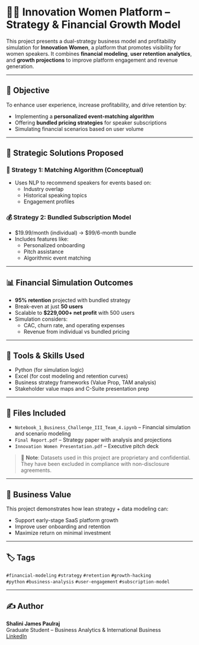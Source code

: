 # 👩‍💼 Innovation Women Platform – Strategy & Financial Growth Model

This project presents a dual-strategy business model and profitability simulation for **Innovation Women**, a platform that promotes visibility for women speakers. It combines **financial modeling**, **user retention analytics**, and **growth projections** to improve platform engagement and revenue generation.

---

## 🎯 Objective

To enhance user experience, increase profitability, and drive retention by:
- Implementing a **personalized event-matching algorithm**
- Offering **bundled pricing strategies** for speaker subscriptions
- Simulating financial scenarios based on user volume

---

## 💼 Strategic Solutions Proposed

### 📌 Strategy 1: Matching Algorithm (Conceptual)
- Uses NLP to recommend speakers for events based on:
  - Industry overlap
  - Historical speaking topics
  - Engagement profiles

### 💰 Strategy 2: Bundled Subscription Model
- $19.99/month (individual) → $99/6-month bundle
- Includes features like:
  - Personalized onboarding
  - Pitch assistance
  - Algorithmic event matching

---

## 📊 Financial Simulation Outcomes

- **95% retention** projected with bundled strategy
- Break-even at just **50 users**
- Scalable to **$229,000+ net profit** with 500 users
- Simulation considers:
  - CAC, churn rate, and operating expenses
  - Revenue from individual vs bundled pricing

---

## 🧠 Tools & Skills Used

- Python (for simulation logic)
- Excel (for cost modeling and retention curves)
- Business strategy frameworks (Value Prop, TAM analysis)
- Stakeholder value maps and C-Suite presentation prep

---

## 📁 Files Included

- `Notebook_1_Business_Challenge_III_Team_4.ipynb` – Financial simulation and scenario modeling
- `Final Report.pdf` – Strategy paper with analysis and projections
- `Innovation Women Presentation.pdf` – Executive pitch deck

> 📌 **Note**: Datasets used in this project are proprietary and confidential. They have been excluded in compliance with non-disclosure agreements.

---

## 📌 Business Value

This project demonstrates how lean strategy + data modeling can:
- Support early-stage SaaS platform growth
- Improve user onboarding and retention
- Maximize return on minimal investment

---

## 🏷️ Tags

`#financial-modeling` `#strategy` `#retention` `#growth-hacking`  
`#python` `#business-analysis` `#user-engagement` `#subscription-model`

---

## ✍️ Author

**Shalini James Paulraj**  
Graduate Student – Business Analytics & International Business  
[LinkedIn](https://linkedin.com/in/shalinijamespaulraj)
